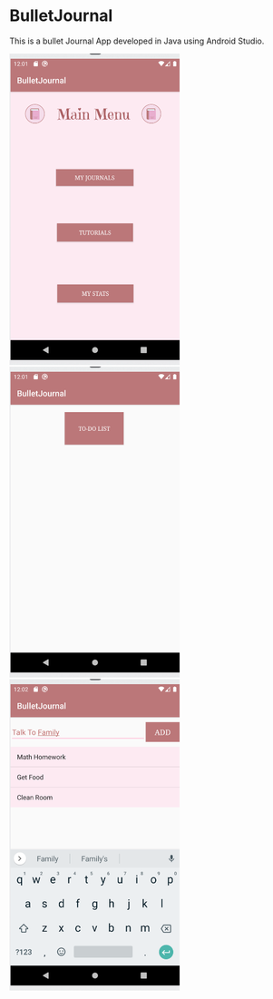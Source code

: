 # BulletJournal
This is a bullet Journal App developed in Java using Android Studio.

<img src="Images/Screen%20Shot%202020-03-24%20at%2012.01.13%20AM.png" width="300">

<img src="Images/Screen%20Shot%202020-03-24%20at%2012.01.18%20AM.png" width="300">

<img src="Images/Screen%20Shot%202020-03-24%20at%2012.02.19%20AM.png" width="300">



